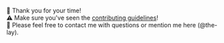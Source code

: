 💖 Thank you for your time!  
⚠ Make sure you've seen the [contributing guidelines](.github/CONTRIBUTING.md)!  
📣 Please feel free to contact me with questions or mention me here (@the-lay).
